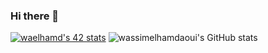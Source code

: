 ### Hi there 👋

[![waelhamd's 42 stats](https://badge42.vercel.app/api/v2/cl5186ec1004909lc8uw35vyh/stats?cursusId=21&coalitionId=76)](https://github.com/JaeSeoKim/badge42)
![wassimelhamdaoui's GitHub stats](https://github-readme-stats.vercel.app/api?username=wassimelhamdaoui&show_icons=true&theme=radical)
